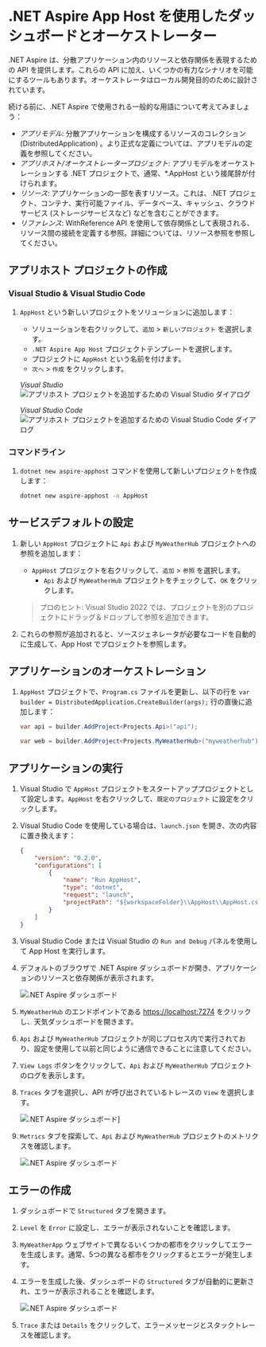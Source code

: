 # .NET Aspire App Host を使用したダッシュボードとオーケストレーター

.NET Aspire は、分散アプリケーション内のリソースと依存関係を表現するための API を提供します。これらの API に加え、いくつかの有力なシナリオを可能にするツールもあります。オーケストレータはローカル開発目的のために設計されています。

続ける前に、.NET Aspire で使用される一般的な用語について考えてみましょう：

* *アプリモデル*: 分散アプリケーションを構成するリソースのコレクション (DistributedApplication) 。より正式な定義については、アプリモデルの定義を参照してください。
* *アプリホスト/オーケストレータープロジェクト*: アプリモデルをオーケストレーションする .NET プロジェクトで、通常、*.AppHost という接尾辞が付けられます。
* *リソース*: アプリケーションの一部を表すリソース。これは、.NET プロジェクト、コンテナ、実行可能ファイル、データベース、キャッシュ、クラウドサービス (ストレージサービスなど) などを含むことができます。
* *リファレンス*: WithReference API を使用して依存関係として表現される、リソース間の接続を定義する参照。詳細については、リソース参照を参照してください。

## アプリホスト プロジェクトの作成

### Visual Studio & Visual Studio Code

1. `AppHost` という新しいプロジェクトをソリューションに追加します：

	- ソリューションを右クリックして、`追加` > `新しいプロジェクト` を選択します。
	- `.NET Aspire App Host` プロジェクトテンプレートを選択します。
	- プロジェクトに `AppHost` という名前を付けます。
	- `次へ` > `作成` をクリックします。

	*Visual Studio*
	![アプリホスト プロジェクトを追加するための Visual Studio ダイアログ](./../../media/vs-add-apphost.png)

	*Visual Studio Code*
	![アプリホスト プロジェクトを追加するための Visual Studio Code ダイアログ](./../../media/vsc-add-apphost.png)


### コマンドライン

1. `dotnet new aspire-apphost` コマンドを使用して新しいプロジェクトを作成します：

	```bash
	dotnet new aspire-apphost -n AppHost
	```

## サービスデフォルトの設定

1. 新しい `AppHost` プロジェクトに `Api` および `MyWeatherHub` プロジェクトへの参照を追加します：

	- `AppHost` プロジェクトを右クリックして、`追加` > `参照` を選択します。
		- `Api` および `MyWeatherHub` プロジェクトをチェックして、`OK` をクリックします。

	> プロのヒント: Visual Studio 2022 では、プロジェクトを別のプロジェクトにドラッグ＆ドロップして参照を追加できます。
1. これらの参照が追加されると、ソースジェネレータが必要なコードを自動的に生成して、App Host でプロジェクトを参照します。


## アプリケーションのオーケストレーション

1. `AppHost` プロジェクトで、`Program.cs` ファイルを更新し、以下の行を `var builder = DistributedApplication.CreateBuilder(args);` 行の直後に追加します：

	```csharp
	var api = builder.AddProject<Projects.Api>("api");

	var web = builder.AddProject<Projects.MyWeatherHub>("myweatherhub");
	```

## アプリケーションの実行

1. Visual Studio で `AppHost` プロジェクトをスタートアッププロジェクトとして設定します。`AppHost` を右クリックして、`既定のプロジェクト` に設定をクリックします。
1. Visual Studio Code を使用している場合は、`launch.json` を開き、次の内容に置き換えます：
	```json
	{
        "version": "0.2.0",
        "configurations": [
            {
                "name": "Run AppHost",
                "type": "dotnet",
                "request": "launch",
                "projectPath": "${workspaceFolder}\\AppHost\\AppHost.csproj"
            }
        ]
    }
	```
1. Visual Studio Code または Visual Studio の `Run and Debug` パネルを使用して App Host を実行します。
1. デフォルトのブラウザで .NET Aspire ダッシュボードが開き、アプリケーションのリソースと依存関係が表示されます。

	![.NET Aspire ダッシュボード](./../../media/dashboard.png)

1. `MyWeatherHub` のエンドポイントである [https://localhost:7274](https://localhost:7274) をクリックし、天気ダッシュボードを開きます。
1. `Api` および `MyWeatherHub` プロジェクトが同じプロセス内で実行されており、設定を使用して以前と同じように通信できることに注意してください。
1. `View Logs` ボタンをクリックして、`Api` および `MyWeatherHub` プロジェクトのログを表示します。
1. `Traces` タブを選択し、API が呼び出されているトレースの `View` を選択します。

	![.NET Aspire ダッシュボード](./../../media/dashboard-trace.png)]

1. `Metrics` タブを探索して、`Api` および `MyWeatherHub` プロジェクトのメトリクスを確認します。

	![.NET Aspire ダッシュボード](./../../media/dashboard-metrics.png)

## エラーの作成
1. ダッシュボードで `Structured` タブを開きます。
1. `Level` を `Error` に設定し、エラーが表示されないことを確認します。
1. `MyWeatherApp` ウェブサイトで異なるいくつかの都市をクリックしてエラーを生成します。通常、5つの異なる都市をクリックするとエラーが発生します。
1. エラーを生成した後、ダッシュボードの `Structured` タブが自動的に更新され、エラーが表示されることを確認します。

	![.NET Aspire ダッシュボード](./../../media/dashboard-error.png)
1. `Trace` または `Details` をクリックして、エラーメッセージとスタックトレースを確認します。